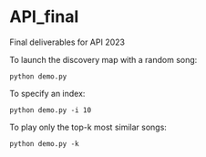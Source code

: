 # API_final

Final deliverables for API 2023

To launch the discovery map with a random song:
```
python demo.py
```

To specify an index:
```
python demo.py -i 10
```

To play only the top-k most similar songs:
```
python demo.py -k
```